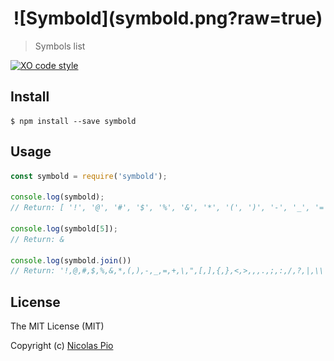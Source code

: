 <h1 align="center"> ![Symbold](symbold.png?raw=true) </h1>

> Symbols list

[![XO code style](https://img.shields.io/badge/code_style-XO-5ed9c7.svg)](https://github.com/sindresorhus/xo)

## Install
```
$ npm install --save symbold
```

## Usage
```javascript
const symbold = require('symbold');

console.log(symbold);
// Return: [ '!', '@', '#', '$', '%', '&', '*', '(', ')', '-', '_', '=', '+', '\'', '"', '[', ']', '{', '}', '<', '>', ',', '.', ';', ':', '/', '?', '|', '\\' ]

console.log(symbold[5]);
// Return: &

console.log(symbold.join())
// Return: '!,@,#,$,%,&,*,(,),-,_,=,+,\,",[,],{,},<,>,,,.,;,:,/,?,|,\\'
```

## License
The MIT License (MIT)

Copyright (c) [Nicolas Pio](https://github.com/NicolasPio)
